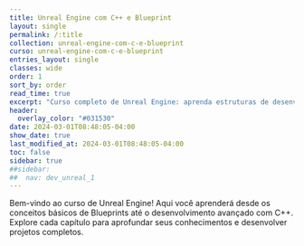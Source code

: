 ```yaml
---
title: Unreal Engine com C++ e Blueprint
layout: single
permalink: /:title
collection: unreal-engine-com-c-e-blueprint
curso: unreal-engine-com-c-e-blueprint
entries_layout: single
classes: wide
order: 1
sort_by: order
read_time: true
excerpt: "Curso completo de Unreal Engine: aprenda estruturas de desenvolvimento, lógica de programação, Blueprints e C++."
header:
  overlay_color: "#031530"
date: 2024-03-01T08:48:05-04:00
show_date: true
last_modified_at: 2024-03-01T08:48:05-04:00
toc: false
sidebar: true
##sidebar:
##  nav: dev_unreal_1
---
```


Bem-vindo ao curso de Unreal Engine! Aqui você aprenderá desde os conceitos básicos de Blueprints até o desenvolvimento avançado com C++. Explore cada capítulo para aprofundar seus conhecimentos e desenvolver projetos completos.

